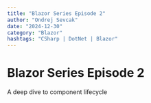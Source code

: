 ```yaml
---
title: "Blazor Series Episode 2"
author: "Ondrej Sevcak"
date: "2024-12-30"
category: "Blazor"
hashtags: "CSharp | DotNet | Blazor"
---
```



# Blazor Series Episode 2

A deep dive to component lifecycle

